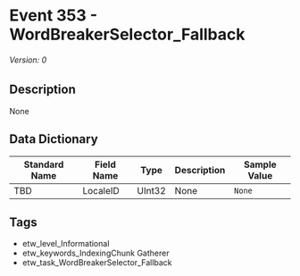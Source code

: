 # Event 353 - WordBreakerSelector_Fallback
###### Version: 0

## Description
None

## Data Dictionary
|Standard Name|Field Name|Type|Description|Sample Value|
|---|---|---|---|---|
|TBD|LocaleID|UInt32|None|`None`|

## Tags
* etw_level_Informational
* etw_keywords_IndexingChunk Gatherer
* etw_task_WordBreakerSelector_Fallback